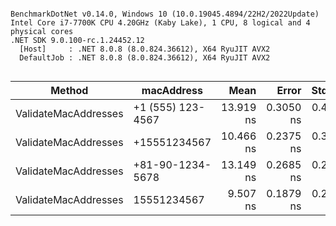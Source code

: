 ```

BenchmarkDotNet v0.14.0, Windows 10 (10.0.19045.4894/22H2/2022Update)
Intel Core i7-7700K CPU 4.20GHz (Kaby Lake), 1 CPU, 8 logical and 4 physical cores
.NET SDK 9.0.100-rc.1.24452.12
  [Host]     : .NET 8.0.8 (8.0.824.36612), X64 RyuJIT AVX2
  DefaultJob : .NET 8.0.8 (8.0.824.36612), X64 RyuJIT AVX2


```
| Method               | macAddress        | Mean      | Error     | StdDev    | Allocated |
|--------------------- |------------------ |----------:|----------:|----------:|----------:|
| ValidateMacAddresses | +1 (555) 123-4567 | 13.919 ns | 0.3050 ns | 0.4566 ns |         - |
| ValidateMacAddresses | +15551234567      | 10.466 ns | 0.2375 ns | 0.3554 ns |         - |
| ValidateMacAddresses | +81-90-1234-5678  | 13.149 ns | 0.2685 ns | 0.2380 ns |         - |
| ValidateMacAddresses | 15551234567       |  9.507 ns | 0.1879 ns | 0.2088 ns |         - |
